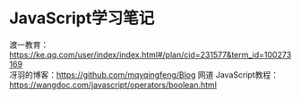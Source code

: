 # JavaScript学习笔记

渡一教育：https://ke.qq.com/user/index/index.html#/plan/cid=231577&term_id=100273169    
冴羽的博客：https://github.com/mqyqingfeng/Blog
网道 JavaScript教程：https://wangdoc.com/javascript/operators/boolean.html
